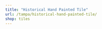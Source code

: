 ```yaml
---
title: "Historical Hand Painted Tile"
url: /tampa/historical-hand-painted-tile/
shop: tiles
---
```

